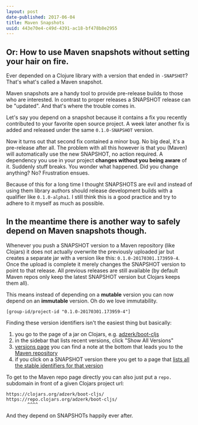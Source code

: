 ```yaml
---
layout: post
date-published: 2017-06-04
title: Maven Snapshots
uuid: 443e70e4-c49d-4391-ac18-bf478b8e2955
---
```


## Or: How to use Maven snapshots without setting your hair on fire.

Ever depended on a Clojure library with a version that ended in
`-SNAPSHOT`? That's what's called a Maven snapshot.

Maven snapshots are a handy tool to provide pre-release builds to
those who are interested. In contrast to proper releases a SNAPSHOT
release can be "updated". And that's where the trouble comes in.

Let's say you depend on a snapshot because it contains a fix you
recently contributed to your favorite open source project. A week
later another fix is added and released under the same
`0.1.0-SNAPSHOT` version.

Now it turns out that second fix contained a minor bug. No big deal,
it's a pre-release after all. The problem with all this however is
that you (Maven) will automatically use the new SNAPSHOT, no action required.
A dependency you use in your project **changes without you being aware**
of it. Suddenly stuff breaks. You wonder what happened. Did you change
anything? No? Frustration ensues.

Because of this for a long time I thought SNAPSHOTS are evil and
instead of using them library authors should release development
builds with a qualifier like `0.1.0-alpha1`.
I still think this is a good practice and try to adhere to it myself
as much as possible.

## In the meantime there is another way to safely depend on Maven snapshots though.

Whenever you push a SNAPSHOT version to a Maven repository (like
Clojars) it does not actually overwrite the previously uploaded jar
but creates a separate jar with a version like this:
`0.1.0-20170301.173959-4`. Once the upload is complete it merely
changes the SNAPSHOT version to point to that release. All previous
releases are still available (by default Maven repos only keep the latest
SNAPSHOT version but Clojars keeps them all).

This means instead of depending on a **mutable** version you can now
depend on an **immutable** version. Oh do we love immutability.

```
[group-id/project-id "0.1.0-20170301.173959-4"]
```

Finding these version identifiers isn't the easiest thing but basically:

1. you go to the page of a jar on Clojars, e.g. [adzerk/boot-cljs](https://clojars.org/adzerk/boot-cljs/)
2. in the sidebar that lists recent versions, click "Show All Versions"
3. [versions page](https://clojars.org/adzerk/boot-cljs/versions)
  you can find a note at the bottom that leads you to the [Maven repository](https://repo.clojars.org/adzerk/boot-cljs/)
4. if you click on a SNAPSHOT version there you get to a page that [lists all the stable identifiers for that version](https://repo.clojars.org/adzerk/boot-cljs/2.0.0-SNAPSHOT/)

To get to the Maven repo page directly you can also just put a `repo.` subdomain in front of a given Clojars project url:

```
https://clojars.org/adzerk/boot-cljs/
https://repo.clojars.org/adzerk/boot-cljs/
        ^^^^
```

And they depend on SNAPSHOTs happily ever after.


